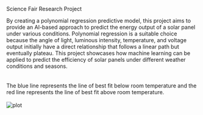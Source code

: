 Science Fair Research Project

By creating a polynomial regression predictive model, this project aims to provide an AI-based approach to predict the energy output of a solar panel under various conditions. Polynomial regression is a suitable choice because the angle of light, luminous intensity, temperature, and voltage output initially have a direct relationship that follows a linear path but eventually plateau. This project showcases how machine learning can be applied to predict the efficiency of solar panels under different weather conditions and seasons.
<br />
<br />
<br />
The blue line represents the line of best fit below room temperature and the red line represents the line of best fit above room temperature.
<br />
<br />
![plot](https://github.com/Overclocker2077/Solar-Panel-Research-Project/blob/main/Screenshot%202024-11-28%20091100.png)
